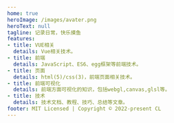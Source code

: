 ```yaml
---
home: true
heroImage: /images/avater.png
heroText: null
tagline: 记录日常，快乐摸鱼
features:
- title: VUE相关
  details: Vue相关技术。
- title: 前端
  details: JavaScript、ES6、egg框架等前端技术。
- title: 页面
  details: html(5)/css(3)，前端页面相关技术。
- title: 前端可视化
  details: 前端方面可视化的知识，包括webgl,canvas,glsl等。
- title: 技术
  details: 技术文档、教程、技巧、总结等文章。
footer: MIT Licensed | Copyright © 2022-present CL
---
```

